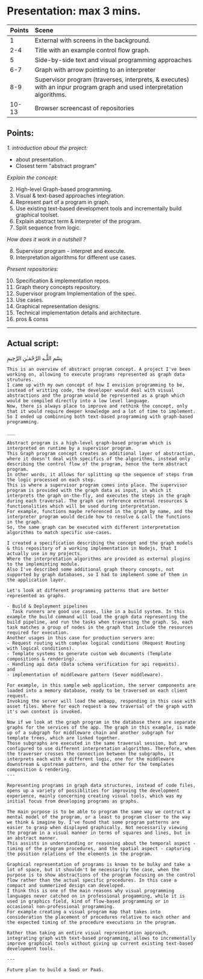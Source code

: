 # Presentation: max 3 mins. 

| Points        | Scene           |
| ------------- |:------------- |
| 1 | External with screens in the background.
| 2-4 | Title with an example control flow graph.|
| 5 | Side-by-side text and visual programming approaches |
| 6-7 | Graph with arrow pointing to an interpreter |
| 8-9 | Supervisor program (traverses, interprets, & executes) with an inpur program graph and used interpretation algorithms. |
| 10-13 | Browser screencast of repositories |


## Points: 
_1. introduction about the project:_ 
- about presentation. 
- Closest term "abstract program"

_Explain the concept:_

2. High-level Graph-based programming.
3. Visual & text-based approaches integration.
4. Represent part of a program in graph. 
5. Use existing text-based development tools and incrementally build graphical toolset. 
6. Explain abstract term & interpreter of the program. 
7. Split sequence from logic.

_How does it work in a nutshell ?_

8. Supervisor program - interpret and execute.
9. Interpretation algorithms for different use cases. 

_Present repositories:_

10. Specification & implementation repos.
11. Graph theory concepts repository. 
12. Supervisor program Implementation of the spec.
13. Use cases. 
14. Graphical representation designs.
15. Technical implementation details and architecture.
16. pros & conss

___

## Actual script: 
بِسْمِ اللَّـهِ الرَّحْمَـٰنِ الرَّحِيمِ

``` 
This is an overview of abstract program concept. A project I've been working on, allowing to execute programs represented as graph data strutures. 
I came up with my own concept of how I envision programming to be, instead of writting code, the developer would deal with visual abstractions and the program would be represented as a graph which would be compiled directly into a low level language. 
Now, there is always place to improve and rethink the concept, only that it would require deeper knowledge and a lot of time to implement. So I ended up combinning both text-based programming with graph-based programming.

___

Abstract program is a high-level graph-based program which is interpreted on runtime by a supervisor program. 
This Graph program concept creates an additional layer of abstraction, where it doesn't deal with specifics of the algorithms, instead only describing the control flow of the program, hence the term abstract program. 
In other words, it allows for splitting up the sequence of steps from the logic processed on each step. 
This is where a supervisor program comes into place. The supervisor program is provided with the graph data as input, in which it interprets the graph on-the-fly, and executes the steps in the graph during each traversal. The graph can reference external resources & functionalities which will be used during interpretation.
For example, functions maybe referenced in the graph by name, and the interpreter program would decide how to resolve & call the functions in the graph. 
So, the same graph can be executed with different interpretation algorithms to match specific use-cases.
 
I created a specification describing the concept and the graph models 
& this repository of a working implementation in Nodejs, that I actually use in my projects. 
Where the interpretation algorithms are provided as external plugins to the impleminting module.
Also I've described some additional graph theory concepts, not supported by graph databases, so I had to implement some of them in the application layer. 

Let's look at different programming patterns that are better represented as graphs.

- Build & Deployment pipelines
  Task runners are good use cases, like in a build system. In this example the build command will load the graph data representing the build pipeline, and run the tasks when traversing the graph. So, each task matches a group of nodes in the graph that include the resources required for execution.
Another usages in this case for production servers are:    
- Request routing with complex logical conditions (Request Routing with logical conditions). 
- Template systems to generate custom web documents (Template compositions & rendering).
- Handling api data (Data schema verification for api requests).
and 
- implementation of middleware pattern (Sever middleware). 

For example, in this sample web application, the server components are loaded into a memory database, ready to be traversed on each client request.
Invoking the server will load the webapp, responding in this case with asset files. Where for each request a new traversal of the graph with it's own context is invoked. 

Now if we look at the graph program in the database there are separate graphs for the services of the app. The graph in this example, is made up of a subgraph for middleware chain and another subgraph for template trees, which are linked together. 
Those subgraphs are executed in the same traversal session, but are configured to use different interpretation algorithms. Therefore, when the traverser crosses the connection between the subgraphs, it interprets each with a different logic, one for the middleware downstream & upstream pattern, and the other for the templates composition & rendering. 
---

Representing programs in graph data structures, instead of code files, opens up a variety of possiblities for improving the development experience, mainly concerning creating visual tools, which was my initial focus from developing programs as graphs.

The main purpose is to be able to program the same way we contruct a mental model of the program, or a least to program closer to the way we think & imagine by. I've found that some program patterns are easier to grasp when displayed graphically. Not necessarily viewing the program in a visual manner in terms of squares and lines, but in an abstract manner. 
This assists in understanding or reasoning about the temporal aspect - timing of the program procedures, and the spatial aspect - capturing the position relations of the elements in the program.

Graphical representation of programs is known to be bulky and take a lot of space, but it shouldn't be necessarily the case, when the purpose is to show abstractions of the program focusing on the control flow rather than the actual specific procedures. In this case a compact and summerized design can developed. 
I think this is one of the main reasons why visual programming languages never catched on in professional progamming, while it is used in graphics field, kind of flow-based programming or in occasional non-professional programming.
For example creating a visual program map that takes into consideration the placement of procedures relative to each other and the expected timing of the procedure executions in the program. 

Rather than taking an entire visual representation approach, integrating graph with text-based programming, allows to incrementally improve graphical tools without giving up current existing text-based development tools.

---

Future plan to build a SaaS or PaaS.
```

